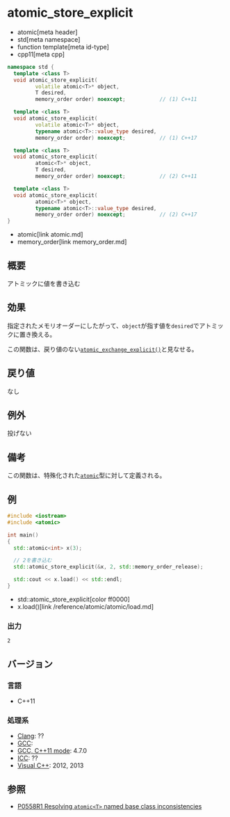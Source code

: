 # atomic_store_explicit
* atomic[meta header]
* std[meta namespace]
* function template[meta id-type]
* cpp11[meta cpp]

```cpp
namespace std {
  template <class T>
  void atomic_store_explicit(
         volatile atomic<T>* object,
         T desired,
         memory_order order) noexcept;           // (1) C++11

  template <class T>
  void atomic_store_explicit(
         volatile atomic<T>* object,
         typename atomic<T>::value_type desired,
         memory_order order) noexcept;           // (1) C++17

  template <class T>
  void atomic_store_explicit(
         atomic<T>* object,
         T desired,
         memory_order order) noexcept;           // (2) C++11

  template <class T>
  void atomic_store_explicit(
         atomic<T>* object,
         typename atomic<T>::value_type desired,
         memory_order order) noexcept;           // (2) C++17
}
```
* atomic[link atomic.md]
* memory_order[link memory_order.md]

## 概要
アトミックに値を書き込む


## 効果
指定されたメモリオーダーにしたがって、`object`が指す値を`desired`でアトミックに置き換える。

この関数は、戻り値のない[`atomic_exchange_explicit()`](atomic_exchange_explicit.md)と見なせる。


## 戻り値
なし


## 例外
投げない


## 備考
この関数は、特殊化された[`atomic`](atomic.md)型に対して定義される。


## 例
```cpp example
#include <iostream>
#include <atomic>

int main()
{
  std::atomic<int> x(3);

  // 2を書き込む
  std::atomic_store_explicit(&x, 2, std::memory_order_release);

  std::cout << x.load() << std::endl;
}
```
* std::atomic_store_explicit[color ff0000]
* x.load()[link /reference/atomic/atomic/load.md]

### 出力
```
2
```


## バージョン
### 言語
- C++11

### 処理系

- [Clang](/implementation.md#clang): ??
- [GCC](/implementation.md#gcc): 
- [GCC, C++11 mode](/implementation.md#gcc): 4.7.0
- [ICC](/implementation.md#icc): ??
- [Visual C++](/implementation.md#visual_cpp): 2012, 2013


## 参照
- [P0558R1 Resolving `atomic<T>` named base class inconsistencies](http://www.open-std.org/jtc1/sc22/wg21/docs/papers/2017/p0558r1.pdf)
